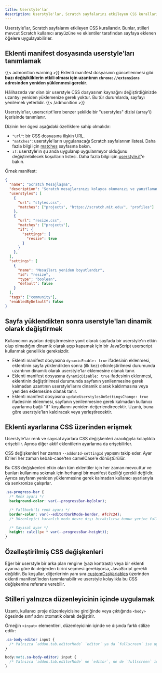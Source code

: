 ```yaml
---
title: Userstyle'lar
description: Userstyle'lar, Scratch sayfalarını etkileyen CSS kurallarıdır. Bunlar, stilleri mevcut Scratch kullanıcı arayüzüne ve eklentiler tarafından sayfaya eklenen ögelere uygulayabilirler.
---
```


Userstyle'lar, Scratch sayfalarını etkileyen CSS kurallarıdır. Bunlar, stilleri mevcut Scratch kullanıcı arayüzüne ve eklentiler tarafından sayfaya eklenen öğelere uygulayabilirler.


## Eklenti manifest dosyasında userstyle'ları tanımlamak

{{< admonition warning >}}
Eklenti manifest dosyasının güncellenmesi gibi **bazı değişikliklerin etkili olması için uzantının `chrome://extensions` adresinden yeniden yüklenmesi gerekir**.

Hâlihazırda var olan bir userstyle CSS dosyasının kaynağını değiştirdiğinizde uzantıyı yeniden yüklemenize gerek yoktur. Bu tür durumlarda, sayfayı yenilemek yeterlidir.
{{< /admonition >}}

Userstyle'lar, userscript'lere benzer şekilde bir "userstyles" dizisi (array'i) içerisinde tanımlanır.

Dizinin her ögesi aşağıdaki özelliklere sahip olmalıdır:
- `"url"`: bir CSS dosyasına ilişkin URL.
- `"matches"`: userstyle'ların uygulanacağı Scratch sayfalarının listesi. Daha fazla bilgi için [matches](/docs/reference/addon-manifest/#matches) sayfasına bakın.
- `if`: userstyle'ın şu anda uygulanıp uygulanmıyor olduğunu değiştirebilecek koşulların listesi. Daha fazla bilgi için [userstyle.if](https://scratchaddons.com/docs/reference/addon-manifest/#if)'e bakın.

Örnek manifest:
```json
{
  "name": "Scratch Mesajlaşma",
  "description": "Scratch mesajlarınızı kolayca okumanızı ve yanıtlamanızı sağlar.",
  "userstyles": [
    {
      "url": "styles.css",
      "matches": ["projects", "https://scratch.mit.edu/", "profiles"]
    },
    {
      "url": "resize.css",
      "matches": ["projects"],
      "if": {
        "settings": {
          "resize": true
        }
      }
    },
  ],
  "settings": [
    {
      "name": "Mesajları yeniden boyutlandır",
      "id": "resize",
      "type": "boolean",
      "default": false
    }
  ],
  "tags": ["community"],
  "enabledByDefault": false
}
```


## Sayfa yüklendikten sonra userstyle'ları dinamik olarak değiştirmek

Kullanıcının ayarları değiştirmesine yanıt olarak sayfada bir userstyle'ın etkin olup olmadığını dinamik olarak açıp kapamak için bir JavaScript userscript kullanmak genellikle gereksizdir.

- Eklenti manifest dosyasına `dynamicEnable: true` ifadesinin eklenmesi, eklentinin sayfa yüklendikten sonra (ilk kez) etkinleştirilmesi durumunda uzantının dinamik olarak userstyle'lar eklemesine olanak tanır.
- Eklenti manifest dosyasına `dynamicDisable: true` ifadesinin eklenmesi, eklentinin değiştirilmesi durumunda sayfanın yenilenmesine gerek kalmadan uzantının userstyle'larını dinamik olarak kaldırmasına veya yeniden eklemesine olanak tanır.
- Eklenti manifest dosyasına `updateUserstylesOnSettingsChange: true` ifadesinin eklenmesi, sayfanın yenilenmesine gerek kalmadan kullanıcı ayarlarına bağlı "if" koşullarını yeniden değerlendirecektir. Uzantı, buna göre userstyle'ları kaldıracak veya yerleştirecektir.


## Eklenti ayarlarına CSS üzerinden erişmek

Userstyle'lar renk ve sayısal ayarlara CSS değişkenleri aracılığıyla kolaylıkla erişebilir. Ayrıca diğer aktif eklentilerin ayarlarına da erişebilirler.

CSS değişkenleri her zaman `--addonId-settingId` yapısını takip eder. Ayar ID'leri her zaman kebab-case'ten camelCase'e dönüştürülür.

Bu CSS değişkenleri etkin olan tüm eklentiler için her zaman mevcuttur ve bunları kullanıma sokmak için herhangi bir manifest özelliği gerekli değildir. Ayrıca sayfanın yeniden yüklenmesine gerek kalmadan kullanıcı ayarlarıyla da senkronize çalışırlar.

```css
.sa-progress-bar {
  /* Renk ayarı */
  background-color: var(--progressBar-bgColor);

  /* Fallback'li renk ayarı */
  border-color: var(--editorDarkMode-border, #fc7c24);
  /* Düzenleyici karanlık modu devre dışı bırakılırsa bunun yerine fallback kullanılacaktır */

  /* Sayısal ayar */
  height: calc(1px * var(--progressBar-height));
}
```


## Özelleştirilmiş CSS değişkenleri

Eğer bir userstyle bir arka plan rengine (yazı kontrastı) veya bir eklenti ayarına göre iki değerden birini seçmesi gerekiyorsa, JavaScript gerekli değildir. Bu koşullar, diğerlerinin yanı sıra [customCssVariables](/docs/reference/addon-manifest/#customcssvariables) üzerinden eklenti manifest'inden tanımlanabilir ve userstyle kolaylıkla bu CSS değişkenine referans verebilir.


## Stilleri yalnızca düzenleyicinin içinde uygulamak

Uzantı, kullanıcı proje düzenleyicisine girdiğinde veya çıktığında `<body>` ögesinde sınıf adını otomatik olarak değiştirir.

Örneğin `<input>` elementleri, düzenleyicinin içinde ve dışında farklı stilize edilir:
```css
.sa-body-editor input {
  /* Yalnızca `addon.tab.editorMode` `editor` ya da `fullscreen` ise uygulanır */
}

body:not(.sa-body-editor) input {
  /* Yalnızca `addon.tab.editorMode` ne `editor`, ne de `fullscreen` ise uygulanır */
}
```
